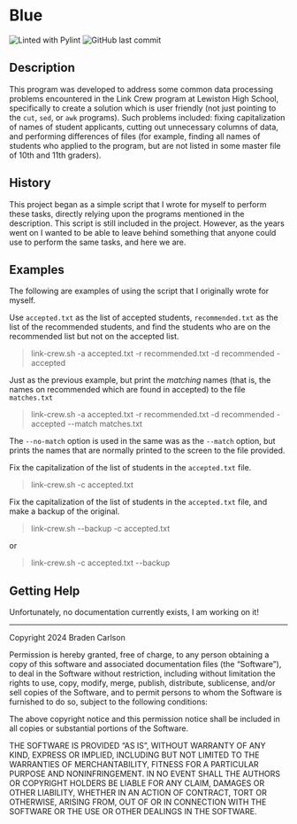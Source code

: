 # Blue

<span style="nowrap">
<img alt="Linted with Pylint" src="https://github.com/bradencarlson/blue/actions/workflows/pylint.yml/badge.svg">
<img alt="GitHub last commit" src="https://img.shields.io/github/last-commit/bradencarlson/blue"
</span>

## Description

This program was developed to address some common data processing problems
encountered in the Link Crew program at Lewiston High School, specifically to
create a solution which is user friendly (not just pointing to the `cut`,
`sed`, or `awk` programs). Such problems included: fixing capitalization of names 
of student applicants, cutting out unnecessary columns of data, and performing
differences of files (for example, finding all names of students who applied to the
program, but are not listed in some master file of 10th and 11th graders).

## History

This project began as a simple script that I wrote for myself to perform these
tasks, directly relying upon the programs mentioned in the description. This
script is still included in the project.  However, as the years went on I wanted
to be able to leave behind something that anyone could use to perform the same
tasks, and here we are. 

## Examples

The following are examples of using the script that I originally wrote for
myself.

Use `accepted.txt` as the list of accepted students, `recommended.txt` as the 
list of the recommended students, and find the students who are on the 
recommended list but not on the accepted list. 

> link-crew.sh -a accepted.txt -r recommended.txt -d recommended - accepted

Just as the previous example, but print the *matching* names (that is, the names 
on recommended which are found in accepted) to the file `matches.txt`

> link-crew.sh -a accepted.txt -r recommended.txt -d recommended - accepted --match matches.txt

The `--no-match` option is used in the same was as the `--match` option, but prints the 
names that are normally printed to the screen to the file provided. 

Fix the capitalization of the list of students in the `accepted.txt` file. 

> link-crew.sh -c accepted.txt

Fix the capitalization of the list of students in the `accepted.txt` file, and make 
a backup of the original.

> link-crew.sh --backup -c accepted.txt

or

> link-crew.sh -c accepted.txt --backup

## Getting Help

Unfortunately, no documentation currently exists, I am working on it!

----------------------------------------

Copyright 2024 Braden Carlson

Permission is hereby granted, free of charge, to any person obtaining 
a copy of this software and associated documentation files (the 
“Software”), to deal in the Software without restriction, including 
without limitation the rights to use, copy, modify, merge, publish,
distribute, sublicense, and/or sell copies of the Software, 
and to permit persons to whom the Software is furnished to do 
so, subject to the following conditions:

The above copyright notice and this permission notice shall be 
included in all copies or substantial portions of the Software.

THE SOFTWARE IS PROVIDED “AS IS”, WITHOUT WARRANTY OF ANY KIND,
EXPRESS OR IMPLIED, INCLUDING BUT NOT LIMITED TO THE WARRANTIES 
OF MERCHANTABILITY, FITNESS FOR A PARTICULAR PURPOSE AND NONINFRINGEMENT.
IN NO EVENT SHALL THE AUTHORS OR COPYRIGHT HOLDERS BE LIABLE 
FOR ANY CLAIM, DAMAGES OR OTHER LIABILITY, WHETHER IN AN ACTION 
OF CONTRACT, TORT OR OTHERWISE, ARISING FROM, OUT OF OR IN CONNECTION 
WITH THE SOFTWARE OR THE USE OR OTHER DEALINGS IN THE SOFTWARE.
